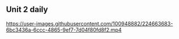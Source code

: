 ## Unit 2 daily


https://user-images.githubusercontent.com/100948882/224663683-6bc3436a-6ccc-4865-9ef7-7d04f80fd8f2.mp4

